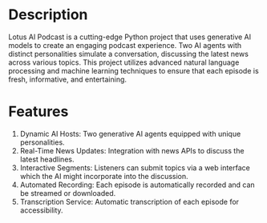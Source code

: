 # Description
Lotus AI Podcast is a cutting-edge Python project that uses generative AI models to create an engaging podcast experience. Two AI agents with distinct personalities simulate a conversation, discussing the latest news across various topics. This project utilizes advanced natural language processing and machine learning techniques to ensure that each episode is fresh, informative, and entertaining.

# Features
1. Dynamic AI Hosts: Two generative AI agents equipped with unique personalities.
2. Real-Time News Updates: Integration with news APIs to discuss the latest headlines.
3. Interactive Segments: Listeners can submit topics via a web interface which the AI might incorporate into the discussion.
4. Automated Recording: Each episode is automatically recorded and can be streamed or downloaded.
5. Transcription Service: Automatic transcription of each episode for accessibility.
